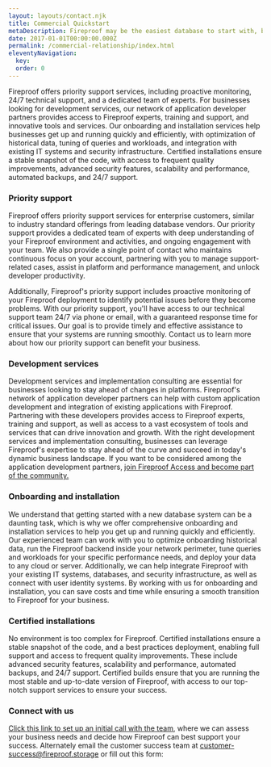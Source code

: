 ```yaml
---
layout: layouts/contact.njk
title: Commercial Quickstart
metaDescription: Fireproof may be the easiest database to start with, but it's also among the most capable. Take our relationship to the next level.
date: 2017-01-01T00:00:00.000Z
permalink: /commercial-relationship/index.html
eleventyNavigation:
  key: 
  order: 0
---
```


Fireproof offers priority support services, including proactive monitoring, 24/7 technical support, and a dedicated team of experts. For businesses looking for development services, our network of application developer partners provides access to Fireproof experts, training and support, and innovative tools and services. Our onboarding and installation services help businesses get up and running quickly and efficiently, with optimization of historical data, tuning of queries and workloads, and integration with existing IT systems and security infrastructure. Certified installations ensure a stable snapshot of the code, with access to frequent quality improvements, advanced security features, scalability and performance, automated backups, and 24/7 support.

### Priority support

Fireproof offers priority support services for enterprise customers, similar to industry standard offerings from leading database vendors. Our priority support provides a dedicated team of experts with deep understanding of your Fireproof environment and activities, and ongoing engagement with your team. We also provide a single point of contact who maintains continuous focus on your account, partnering with you to manage support-related cases, assist in platform and performance management, and unlock developer productivity.

Additionally, Fireproof's priority support includes proactive monitoring of your Fireproof deployment to identify potential issues before they become problems. With our priority support, you'll have access to our technical support team 24/7 via phone or email, with a guaranteed response time for critical issues. Our goal is to provide timely and effective assistance to ensure that your systems are running smoothly. Contact us to learn more about how our priority support can benefit your business.

### Development services

Development services and implementation consulting are essential for businesses looking to stay ahead of changes in platforms. Fireproof's network of application developer partners can help with custom application development and integration of existing applications with Fireproof. Partnering with these developers provides access to Fireproof experts, training and support, as well as access to a vast ecosystem of tools and services that can drive innovation and growth. With the right development services and implementation consulting, businesses can leverage Fireproof's expertise to stay ahead of the curve and succeed in today's dynamic business landscape. If you want to be considered among the application development partners, [join Fireproof Access and become part of the community.](/pricing/)

### Onboarding and installation

We understand that getting started with a new database system can be a daunting task, which is why we offer comprehensive onboarding and installation services to help you get up and running quickly and efficiently. Our experienced team can work with you to optimize onboarding historical data, run the Fireproof backend inside your network perimeter, tune queries and workloads for your specific performance needs, and deploy your data to any cloud or server. Additionally, we can help integrate Fireproof with your existing IT systems, databases, and security infrastructure, as well as connect with user identity systems. By working with us for onboarding and installation, you can save costs and time while ensuring a smooth transition to Fireproof for your business.

### Certified installations

No environment is too complex for Fireproof. Certified installations ensure a stable snapshot of the code, and a best practices deployment, enabling full support and access to frequent quality improvements. These include advanced security features, scalability and performance, automated backups, and 24/7 support. Certified builds ensure that you are running the most stable and up-to-date version of Fireproof, with access to our top-notch support services to ensure your success.

### Connect with us

[Click this link to set up an initial call with the team](https://savvycal.com/jchris/fireproof), where we can assess your business needs and decide how Fireproof can best support your success. Alternately email the customer success team at [customer-success@fireproof.storage](mailto:customer-success@fireproof.storage) or fill out this form:

